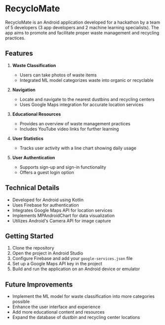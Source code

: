 # RecycloMate

RecycloMate is an Android application developed for a hackathon by a team of 5 developers (3 app developers and 2 machine learning specialists). The app aims to promote and facilitate proper waste management and recycling practices.

## Features

1. **Waste Classification**
   - Users can take photos of waste items
   - Integrated ML model categorizes waste into organic or recyclable

2. **Navigation**
   - Locate and navigate to the nearest dustbins and recycling centers
   - Uses Google Maps integration for accurate location services

3. **Educational Resources**
   - Provides an overview of waste management practices
   - Includes YouTube video links for further learning

4. **User Statistics**
   - Tracks user activity with a line chart showing daily usage

5. **User Authentication**
   - Supports sign-up and sign-in functionality
   - Offers a guest login option

## Technical Details

- Developed for Android using Kotlin
- Uses Firebase for authentication
- Integrates Google Maps API for location services
- Implements MPAndroidChart for data visualization
- Utilizes Android's Camera API for image capture

## Getting Started

1. Clone the repository
2. Open the project in Android Studio
3. Configure Firebase and add your `google-services.json` file
4. Set up a Google Maps API key in the project
5. Build and run the application on an Android device or emulator

## Future Improvements

- Implement the ML model for waste classification into more categories possible
- Enhance the user interface and experience
- Add more educational content and resources
- Expand the database of dustbin and recycling center locations


